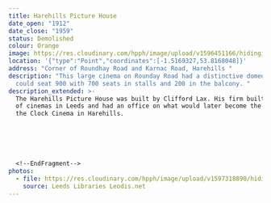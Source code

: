 ```yaml
---
title: Harehills Picture House
date_open: "1912"
date_close: "1959"
status: Demolished
colour: Orange
image: https://res.cloudinary.com/hpph/image/upload/v1596451166/hidinginplainsight/harehillspicturehouse.svg
location: '{"type":"Point","coordinates":[-1.5169327,53.8168048]}'
address: "Corner of Roundhay Road and Karnac Road, Harehills "
description: "This large cinema on Rounday Road had a distinctive domed roof. It
  could seat 900 with 700 seats in stalls and 200 in the balcony. "
description_extended: >-
  The Harehills Picture House was built by Clifford Lax. His firm built a number
  of cinemas in Leeds and had an office on what would later become the site of
  the Clock Cinema in Harehills.






  <!--EndFragment-->
photos:
  - file: https://res.cloudinary.com/hpph/image/upload/v1597318890/hidinginplainsight/Harehills_Picture_House_Leeds_Libraries_20031013_58454532.jpg
    source: Leeds Libraries Leodis.net
---
```

